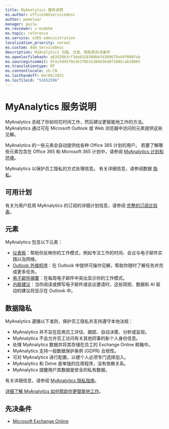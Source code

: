 ```yaml
---
title: MyAnalytics 服务说明
ms.author: office365servicedesc
author: pamelaar
manager: gailw
ms.reviewer: v-midehm
ms.topic: reference
ms.service: o365-administration
localization_priority: normal
ms.custom: Adm_ServiceDesc
description: MyAnalytics 功能、分发、隐私和先决条件
ms.openlocfilehash: a63528b3cf3da8328380bbfd309675e49f099fab
ms.sourcegitcommit: 9fac5d9579e3b370b15384b36d0f1805cab20065
ms.translationtype: MT
ms.contentlocale: zh-CN
ms.lasthandoff: 04/09/2021
ms.locfileid: "51652596"
---
```

# <a name="myanalytics-service-description"></a>MyAnalytics 服务说明

MyAnalytics 总结了你如何花时间工作，然后建议更智能地工作的方法。 MyAnalytics 通过可在 Microsoft [](#elements) Outlook 或 Web 浏览器中访问的元素提供这些见解。

MyAnalytics 的一些元素会自动提供给各种 Office 365 计划的用户。 若要了解哪些元素包含在 Office 365 和 Microsoft 365 计划中，请参阅 [MyAnalytics 计划和环境](/workplace-analytics/myanalytics/overview/plans-environments)。  

MyAnalytics 以保护员工隐私的方式处理信息。 有关详细信息，请参阅数据 [隐私](#data-privacy)。

## <a name="available-plans"></a>可用计划

有关为用户启用 MyAnalytics 的订阅的详细计划信息，请参阅 [完整的订阅比较表](https://go.microsoft.com/fwlink/?linkid=2139145)。

## <a name="elements"></a>元素

MyAnalytics 包含以下元素：

* [仪表板](/workplace-analytics/myanalytics/use/dashboard-2)：帮助你反映你的工作模式，例如专注工作的时间、会议与电子邮件实践以及网络。
* [Outlook 外接程序](/workplace-analytics/myanalytics/use/add-in)：在 Outlook 中提供可操作见解，帮助你随时了解任务并完成更多任务。
* [电子邮件摘要](/workplace-analytics/myanalytics/use/email-digest-2)：在每周电子邮件中突出显示你的工作模式。
* [内联建议](/workplace-analytics/myanalytics/use/mya-notifications)：当你阅读或撰写电子邮件或会议邀请时，这些简短、数据和 AI 驱动的建议将显示在 Outlook 中。

## <a name="data-privacy"></a>数据隐私

MyAnalytics 遵循以下准则，保护员工隐私并支持遵守本地法规：

* MyAnalytics 并不旨在启用员工评估、跟踪、自动决策、分析或监视。
* MyAnalytics 不会允许员工访问有关其他同事的新个人身份信息。
* 处理 MyAnalytics 数据并将其存储在员工的 Exchange Online 邮箱中。
* MyAnalytics 支持一般数据保护条例 (GDPR) 合规性。
* 可对 MyAnalytics 进行配置，以便个人必须专门选择加入。
* MyAnalytics 和 Delve 是单独的应用程序，没有依赖关系。
* MyAnalytics 提醒用户其数据是安全的私有数据。

有关详细信息，请参阅 [MyAnalytics 隐私指南](/workplace-analytics/myanalytics/overview/privacy-guide)。

[详细了解 MyAnalytics 如何帮助你更智能地工作](https://products.office.com/business/myanalytics-personal-analytics)。

## <a name="prerequisites"></a>先决条件

* [Microsoft Exchange Online](./exchange-online-service-description/exchange-online-service-description.md)
